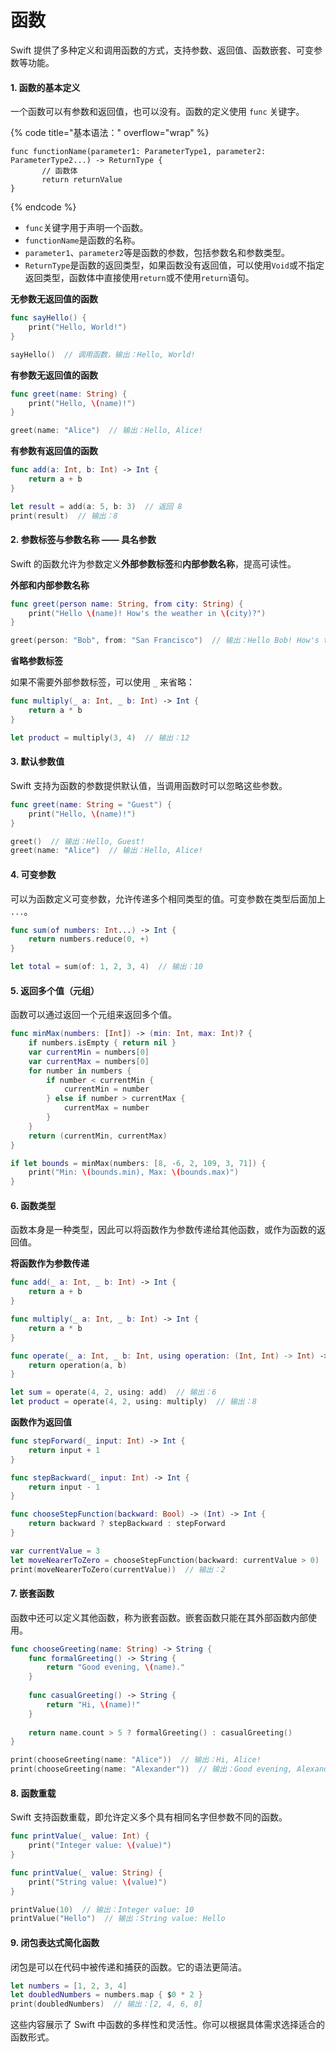# 函数

Swift 提供了多种定义和调用函数的方式，支持参数、返回值、函数嵌套、可变参数等功能。

#### 1. 函数的基本定义

一个函数可以有参数和返回值，也可以没有。函数的定义使用 `func` 关键字。

{% code title="基本语法：" overflow="wrap" %}
```
func functionName(parameter1: ParameterType1, parameter2: ParameterType2...) -> ReturnType {
       // 函数体
       return returnValue
}
```
{% endcode %}

* `func`关键字用于声明一个函数。
* `functionName`是函数的名称。
* `parameter1`、`parameter2`等是函数的参数，包括参数名和参数类型。
* `ReturnType`是函数的返回类型，如果函数没有返回值，可以使用`Void`或不指定返回类型，函数体中直接使用`return`或不使用`return`语句。



**无参数无返回值的函数**

```swift
func sayHello() {
    print("Hello, World!")
}

sayHello()  // 调用函数，输出：Hello, World!
```

**有参数无返回值的函数**

```swift
func greet(name: String) {
    print("Hello, \(name)!")
}

greet(name: "Alice")  // 输出：Hello, Alice!
```

**有参数有返回值的函数**

```swift
func add(a: Int, b: Int) -> Int {
    return a + b
}

let result = add(a: 5, b: 3)  // 返回 8
print(result)  // 输出：8
```

#### 2. 参数标签与参数名称 —— 具名参数

Swift 的函数允许为参数定义**外部参数标签**和**内部参数名称**，提高可读性。

**外部和内部参数名称**

```swift
func greet(person name: String, from city: String) {
    print("Hello \(name)! How's the weather in \(city)?")
}

greet(person: "Bob", from: "San Francisco")  // 输出：Hello Bob! How's the weather in San Francisco?
```

**省略参数标签**

如果不需要外部参数标签，可以使用 `_` 来省略：

```swift
func multiply(_ a: Int, _ b: Int) -> Int {
    return a * b
}

let product = multiply(3, 4)  // 输出：12
```

#### 3. 默认参数值

Swift 支持为函数的参数提供默认值，当调用函数时可以忽略这些参数。

```swift
func greet(name: String = "Guest") {
    print("Hello, \(name)!")
}

greet()  // 输出：Hello, Guest!
greet(name: "Alice")  // 输出：Hello, Alice!
```

#### 4. 可变参数

可以为函数定义可变参数，允许传递多个相同类型的值。可变参数在类型后面加上 `...`。

```swift
func sum(of numbers: Int...) -> Int {
    return numbers.reduce(0, +)
}

let total = sum(of: 1, 2, 3, 4)  // 输出：10
```

#### 5. 返回多个值（元组）

函数可以通过返回一个元组来返回多个值。

```swift
func minMax(numbers: [Int]) -> (min: Int, max: Int)? {
    if numbers.isEmpty { return nil }
    var currentMin = numbers[0]
    var currentMax = numbers[0]
    for number in numbers {
        if number < currentMin {
            currentMin = number
        } else if number > currentMax {
            currentMax = number
        }
    }
    return (currentMin, currentMax)
}

if let bounds = minMax(numbers: [8, -6, 2, 109, 3, 71]) {
    print("Min: \(bounds.min), Max: \(bounds.max)")
}
```

#### 6. 函数类型

函数本身是一种类型，因此可以将函数作为参数传递给其他函数，或作为函数的返回值。

**将函数作为参数传递**

```swift
func add(_ a: Int, _ b: Int) -> Int {
    return a + b
}

func multiply(_ a: Int, _ b: Int) -> Int {
    return a * b
}

func operate(_ a: Int, _ b: Int, using operation: (Int, Int) -> Int) -> Int {
    return operation(a, b)
}

let sum = operate(4, 2, using: add)  // 输出：6
let product = operate(4, 2, using: multiply)  // 输出：8
```

**函数作为返回值**

```swift
func stepForward(_ input: Int) -> Int {
    return input + 1
}

func stepBackward(_ input: Int) -> Int {
    return input - 1
}

func chooseStepFunction(backward: Bool) -> (Int) -> Int {
    return backward ? stepBackward : stepForward
}

var currentValue = 3
let moveNearerToZero = chooseStepFunction(backward: currentValue > 0)
print(moveNearerToZero(currentValue))  // 输出：2
```

#### 7. 嵌套函数

函数中还可以定义其他函数，称为嵌套函数。嵌套函数只能在其外部函数内部使用。

```swift
func chooseGreeting(name: String) -> String {
    func formalGreeting() -> String {
        return "Good evening, \(name)."
    }
    
    func casualGreeting() -> String {
        return "Hi, \(name)!"
    }
    
    return name.count > 5 ? formalGreeting() : casualGreeting()
}

print(chooseGreeting(name: "Alice"))  // 输出：Hi, Alice!
print(chooseGreeting(name: "Alexander"))  // 输出：Good evening, Alexander.
```

#### 8. 函数重载

Swift 支持函数重载，即允许定义多个具有相同名字但参数不同的函数。

```swift
func printValue(_ value: Int) {
    print("Integer value: \(value)")
}

func printValue(_ value: String) {
    print("String value: \(value)")
}

printValue(10)  // 输出：Integer value: 10
printValue("Hello")  // 输出：String value: Hello
```

#### 9. 闭包表达式简化函数

闭包是可以在代码中被传递和捕获的函数。它的语法更简洁。

```swift
let numbers = [1, 2, 3, 4]
let doubledNumbers = numbers.map { $0 * 2 }
print(doubledNumbers)  // 输出：[2, 4, 6, 8]
```

这些内容展示了 Swift 中函数的多样性和灵活性。你可以根据具体需求选择适合的函数形式。
